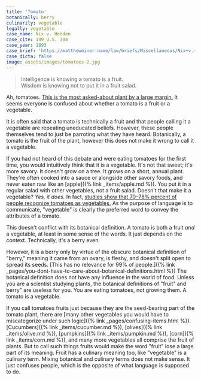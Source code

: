 ```yaml
---
title: 'Tomato'
botanically: berry
culinarily: vegetable
legally: vegetable
case_name: Nix v. Hedden
case_cite: 149 U.S. 304
case_year: 1893
case_brief: 'https://matthewminer.name/law/briefs/Miscellaneous/Nix+v.+Hedden'
case_dicta: false
image: assets/images/tomatoes-2.jpg
---
```

> Intelligence is knowing a tomato is a fruit.  
> Wisdom is knowing not to put it in a fruit salad.

Ah, tomatoes. [This is the most asked-about plant by a large margin.](https://trends.google.com/trends/explore?geo=US&q=is%20corn%20a%20fruit%20or%20a%20vegetable,is%20a%20tomato%20a%20fruit%20or%20a%20vegetable,is%20a%20pumpkin%20a%20fruit%20or%20a%20vegetable,is%20a%20cucumber%20a%20fruit%20or%20a%20vegetable,is%20an%20avocado%20a%20fruit%20or%20a%20vegetable) It seems everyone is confused about whether a tomato is a fruit or a vegetable.

It is often said that a tomato is technically a fruit and that people calling it a vegetable are repeating uneducated beliefs. However, these people themselves tend to just be parroting what they have heard. Botanically, a tomato is the fruit of the plant, however this does not make it wrong to call it a vegetable.

If you had not heard of this debate and were eating tomatoes for the first time, you would intuitively think that it is a vegetable. It's not that sweet; it's more savory. It doesn't grow on a tree. It grows on a short, annual plant. They're often cooked into a sauce or alongside other savory foods, and never eaten raw like an [apple]({% link _items/apple.md %}). You put it in a regular salad with other vegetables, not a fruit salad. Doesn't that make it a vegetable? *Yes, it does.* In fact, [studies show that 70–78% percent of people recognize tomatoes as vegetables.](https://www.cambridge.org/core/services/aop-cambridge-core/content/view/4160B03E914086279B19D2207D5E0691/S136898001000368Xa.pdf/div-class-title-the-meaning-of-fruits-and-vegetables-div.pdf#page=4) As the purpose of language is to communicate, "vegetable" is clearly the preferred word to convey the attributes of a tomato.

This doesn't conflict with its botanical definition. A tomato is both a fruit *and* a vegetable, at least in some sense of the words. It just depends on the context. Technically, it's a berry even.

However, it is a berry only by virtue of the obscure botanical definition of "berry," meaning it came from an ovary, is fleshy, and doesn't split open to spread its seeds. [This has no relevance for 99% of people.]({% link _pages/you-dont-have-to-care-about-botanical-definitions.html %}) The botanical definition does not have any influence in the world of food. Unless you are a scientist studying plants, the botanical definitions of "fruit" and berry" are useless for you. You are eating tomatoes, not growing them. A tomato is a vegetable.

If you call tomatoes fruits just because they are the seed-bearing part of the tomato plant, there are [many other vegetables you would have to miscategorize under such logic]({% link _pages/confusing-items.html %}). [Cucumbers]({% link _items/cucumber.md %}), [olives]({% link _items/olive.md %}), [pumpkins]({% link _items/pumpkin.md %}), [corn]({% link _items/corn.md %}), and many more vegetables all comprise the fruit of plants. But to call such things fruits would make the word "fruit" lose a large part of its meaning. Fruit has a culinary meaning too, like "vegetable" is a culinary term. Mixing botanical and culinary terms does not make sense. It just confuses people, which is the opposite of what language is supposed to do.